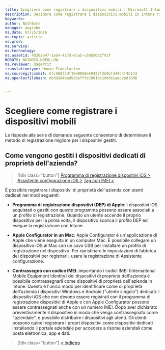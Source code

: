 ```yaml
---
title: Scegliere come registrare i dispositivi mobili | Microsoft Intune
description: Decidere come registrare i dispositivi mobili in Intune rispondendo ad alcune semplici domande
keywords: 
author: NathBarn
manager: angrobe
ms.date: 07/25/2016
ms.topic: article
ms.prod: 
ms.service: 
ms.technology: 
ms.assetid: 40262e47-1ab4-437d-8ca5-c89b5022f91f
ROBOTS: NOINDEX,NOFOLLOW
ms.reviewer: dagerrit
translationtype: Human Translation
ms.sourcegitcommit: 6fc98df3df19e8858e60427f3b0bfd44c4f4b17d
ms.openlocfilehash: dbdd2649ed565efffe50916c1dd661aac2ed38d8


---
```

# Scegliere come registrare i dispositivi mobili

Le risposte alla serie di domande seguente consentono di determinare il metodo di registrazione migliore per i dispositivi gestiti.

## **Come vengono gestiti i dispositivi dedicati di proprietà dell'azienda?**

  > [!div class="button"]
[Programma di registrazione dispositivi iOS >](/intune/deploy-use/ios-device-enrollment-program-in-microsoft-intune)   [Assistente configurazione iOS >](/intune/deploy-use/ios-setup-assistant-enrollment-in-microsoft-intune) [Tag con IMEI >](/intune/deploy-use/specify-corporate-owned-devices-with-international-mobile-equipment-identity-imei-numbers)

  È possibile registrare i dispositivi di proprietà dell'azienda con utenti dedicati nei modi seguenti:

  - **Programma di registrazione dispositivi (DEP) di Apple**: i dispositivi iOS acquistati o gestiti con questo programma possono essere associati a un profilo di registrazione. Quando un utente accende il proprio dispositivo per la prima volta, il dispositivo scarica il profilo DEP ed esegue la registrazione con Intune.

  - **Apple Configurator in un Mac**: Apple Configurator è un'applicazione di Apple che viene eseguita in un computer Mac. È possibile collegare un dispositivo iOS al Mac con un cavo USB per installare un profilo di registrazione nel dispositivo. Per ripristinare le impostazioni di fabbrica dei dispositivi per registrarli, usare la registrazione di Assistente configurazione.

  - **Contrassegno con codice IMEI**: importando i codici IMEI (International Mobile Equipment Identity) dei dispositivi di proprietà dell'azienda è possibile contrassegnarli come dispositivi di proprietà dell'azienda in Intune. Questo è l'unico modo per identificare come di proprietà dell'azienda i dispositivi Windows e Android ("utente singolo") dedicati. I dispositivi iOS che non devono essere registrati con il programma di registrazione dispositivi di Apple o con Apple Configurator possono essere contrassegnati anche con un numero IMEI. Dopo aver dichiarato preventivamente il dispositivo in modo che venga contrassegnato come "aziendale", è possibile distribuire i dispositivi agli utenti. Gli utenti possono quindi registrare i propri dispositivi come dispositivi dedicati installando il portale aziendale per accedere a risorse aziendali come posta elettronica, app e dati.

  > [!div class="button"]
  [< Indietro](choose-how-to-enroll-devices3.md)



<!--HONumber=Aug16_HO4-->


